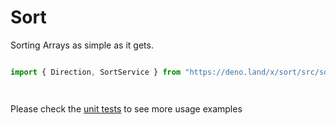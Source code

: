 # Sort

Sorting Arrays as simple as it gets.

```ts 

import { Direction, SortService } from "https://deno.land/x/sort/src/sort-service.ts"




```


Please check the [unit tests](https://deno.land/x/sort/src/sort-service.spec.ts) to see more usage examples